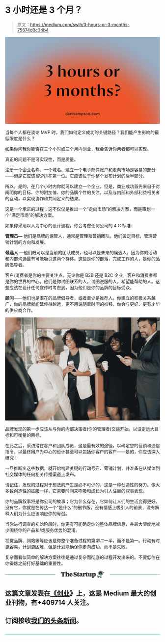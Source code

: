 # 3 小时还是 3 个月？

> 原文：<https://medium.com/swlh/3-hours-or-3-months-75674d0c34b4>

![](img/e7cd0058205dd3efb3616b0f12fd3678.png)

当每个人都在谈论 MVP 时，我们如何定义成功的关键路径？我们能产生影响的最低限度是什么？

如果你问我你能否在三个小时或三个月内创业，我会告诉你两者都可以实现。

真正的问题不是可实现性，而是质量。

注册一个企业名称、一个域名、建立一个电子邮件账户和走向市场是容易的部分——但是它应该*很少*排在第一位。它应该位于你整个发布计划的后半部分。

所以，是的，在几个小时内你就可以建立一个企业。但是，商业成功首先来自于对阐明你的目标、你的附加值、你的品牌个性的关注，以及与内部和外部利益相关者的互动，以实现协作和共同定义的结果。

这是一个承诺的过程；这不仅仅是推出一个“走向市场”的解决方案，而是策划一个“满足市场”的解决方案。

如果你采用以人为中心的设计流程，你会考虑任何公司的 4 C 标准:

**管理员—** 他们是品牌的保管人，通常是管理和营销团队。他们设定目标，管理营销计划的方向和发展。

**候选人** —他们既可以是当前的团队成员，也可以是未来的候选人，因为你的活动和内部沟通最有可能吸引这两个群体。这些是你的部落，完成工作的人，是你的品牌倡导者。

客户/消费者是你的主要关注点。无论你是 B2B 还是 B2C 企业，客户和消费者都是你的世界的中心。他们是你试图联系的人，试图说服的人，希望能帮助的人。这些应该在设计任何宣传时考虑到，因为他们是你的品牌的目标受众。

**顾问**——他们也是潜在的品牌倡导者，或者至少是推荐人。你建立的积极关系越广，你的品牌就能延伸得越远，更不用说随着时间的推移，你会与更好、更有才华的供应商合作。

![](img/0e6328c3301be93c2b8684855e2bebbd.png)

品牌发现的第一步应该从与你的内部决策者(你的管理者)交谈开始，以设定远大目标和可衡量的目标。

在此之后，采访潜在客户和团队成员，这是最有效的途径，以确定您的营销和通信指令。以最终用户为中心的设计甚至可以包括你客户的客户——是的，你应该深入研究！

一旦推断出这些数据，就开始构建关键的行动号召、营销计划，并准备在从媒体到社交媒体的任何相关传播渠道上发布。

请记住，发现的过程对于想法的产生是必不可少的，这是一种创造性的努力。像大多数创造性的征服一样，它需要时间来呼吸和成长为引人注目的叙事表现。

你的品牌叙事将是你公司的故事；它为什么存在，它如何让人们的生活变得更好。没有它，你就是在传达一个“是什么”的删节版，没有情感上吸引人的前景，没有解释人们为什么应该响应你的号召。

当你进行调查的初始阶段时，你更有可能确定你的整体品牌信息，并最大限度地减少围绕你的产品和/或服务优势的混淆。

视觉品牌、网站等等应该是你整个准备过程的第*第二*一半，而不是第一。行动有时更容易，计划更困难，但是计划能确保你走向成功，而不是失败。

复杂而看似简单的解决方案往往是通过复杂而彻底的过程开发出来的。不要低估在你锻炼之前打好基础的重要性。

[![](img/308a8d84fb9b2fab43d66c117fcc4bb4.png)](https://medium.com/swlh)

## 这篇文章发表在[《创业](https://medium.com/swlh)》上，这是 Medium 最大的创业刊物，有+409714 人关注。

## 订阅接收[我们的头条新闻](http://growthsupply.com/the-startup-newsletter/)。

[![](img/b0164736ea17a63403e660de5dedf91a.png)](https://medium.com/swlh)